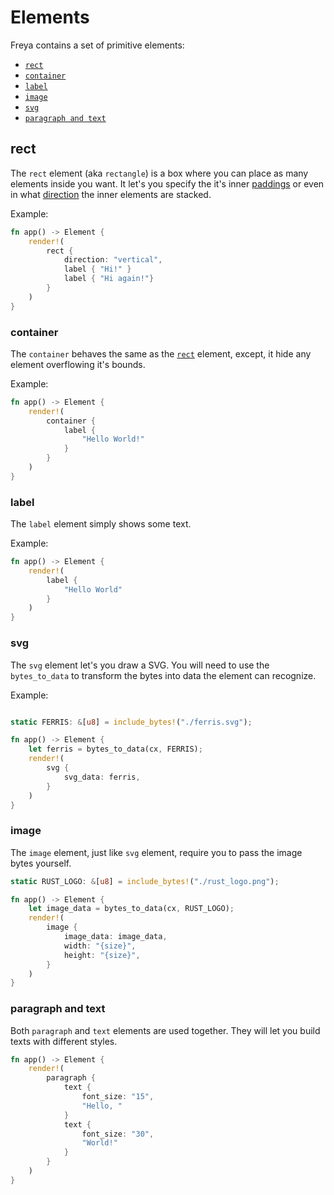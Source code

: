 # Elements

Freya contains a set of primitive elements:

- [`rect`](#rect)
- [`container`](#container)
- [`label`](#label)
- [`image`](#image)
- [`svg`](#svg)
- [`paragraph and text`](#paragraph-and-text)

## rect

The `rect` element (aka `rectangle`) is a box where you can place as many elements inside you want.
It let's you specify the it's inner [paddings](/guides/layout.html#padding) or even in what [direction](/guides/layout.html#direction) the inner elements are stacked.

Example:

```rust
fn app() -> Element {
	render!(
		rect {
			direction: "vertical",
			label { "Hi!" }
			label { "Hi again!"}
		}
	)
}
```

### container

The `container` behaves the same as the [`rect`](#rect) element, except, it
hide any element overflowing it's bounds.

Example:

```rust
fn app() -> Element {
	render!(
		container {
			label {
				"Hello World!"
			}
		}
	)
}
```

### label

The `label` element simply shows some text.

Example:

```rust
fn app() -> Element {
	render!(
		label {
			"Hello World"
		}
	)
}
```

### svg

The `svg` element let's you draw a SVG. You will need to use the `bytes_to_data` to transform the bytes into data the element can recognize.

Example:

```rust

static FERRIS: &[u8] = include_bytes!("./ferris.svg");

fn app() -> Element {
	let ferris = bytes_to_data(cx, FERRIS);
	render!(
		svg {
			svg_data: ferris,
		}
	)
}
```

### image

The `image` element, just like `svg` element, require you to pass the image bytes yourself.

```rust
static RUST_LOGO: &[u8] = include_bytes!("./rust_logo.png");

fn app() -> Element {
	let image_data = bytes_to_data(cx, RUST_LOGO);
	render!(
		image {
            image_data: image_data,
			width: "{size}",
			height: "{size}",
        }
	)
}
```

### paragraph and text

Both `paragraph` and `text` elements are used together. They will let you build texts with different styles.

``` rust
fn app() -> Element {
	render!(
		paragraph {
			text {
				font_size: "15",
				"Hello, "
			}
			text {
				font_size: "30",
				"World!"
			}
		}
	)
}
```
